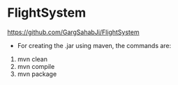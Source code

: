 # FlightSystem
https://github.com/GargSahabJi/FlightSystem
- For creating the .jar using maven, the commands are:
1. mvn clean
2. mvn compile
3. mvn package
